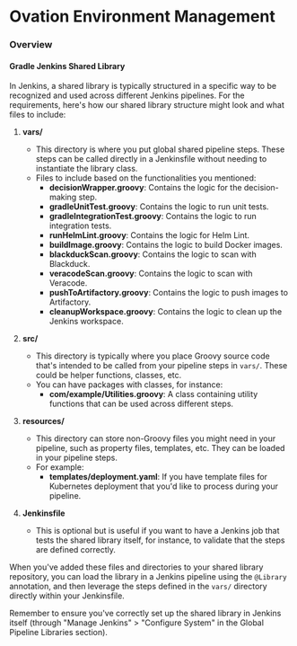 # Ovation Environment Management
### Overview
#### Gradle Jenkins Shared Library 

In Jenkins, a shared library is typically structured in a specific way to be recognized and used across different Jenkins pipelines. For the requirements, here's how our shared library structure might look and what files to include:

1. **vars/**
    - This directory is where you put global shared pipeline steps. These steps can be called directly in a Jenkinsfile without needing to instantiate the library class. 
    - Files to include based on the functionalities you mentioned:
        - **decisionWrapper.groovy**: Contains the logic for the decision-making step.
        - **gradleUnitTest.groovy**: Contains the logic to run unit tests.
        - **gradleIntegrationTest.groovy**: Contains the logic to run integration tests.
        - **runHelmLint.groovy**: Contains the logic for Helm Lint.
        - **buildImage.groovy**: Contains the logic to build Docker images.
        - **blackduckScan.groovy**: Contains the logic to scan with Blackduck.
        - **veracodeScan.groovy**: Contains the logic to scan with Veracode.
        - **pushToArtifactory.groovy**: Contains the logic to push images to Artifactory.
        - **cleanupWorkspace.groovy**: Contains the logic to clean up the Jenkins workspace.

2. **src/** 
    - This directory is typically where you place Groovy source code that's intended to be called from your pipeline steps in `vars/`. These could be helper functions, classes, etc.
    - You can have packages with classes, for instance:
        - **com/example/Utilities.groovy**: A class containing utility functions that can be used across different steps.

3. **resources/** 
    - This directory can store non-Groovy files you might need in your pipeline, such as property files, templates, etc. They can be loaded in your pipeline steps.
    - For example:
        - **templates/deployment.yaml**: If you have template files for Kubernetes deployment that you'd like to process during your pipeline.

4. **Jenkinsfile**
    - This is optional but is useful if you want to have a Jenkins job that tests the shared library itself, for instance, to validate that the steps are defined correctly.

When you've added these files and directories to your shared library repository, you can load the library in a Jenkins pipeline using the `@Library` annotation, and then leverage the steps defined in the `vars/` directory directly within your Jenkinsfile. 

Remember to ensure you've correctly set up the shared library in Jenkins itself (through "Manage Jenkins" > "Configure System" in the Global Pipeline Libraries section).